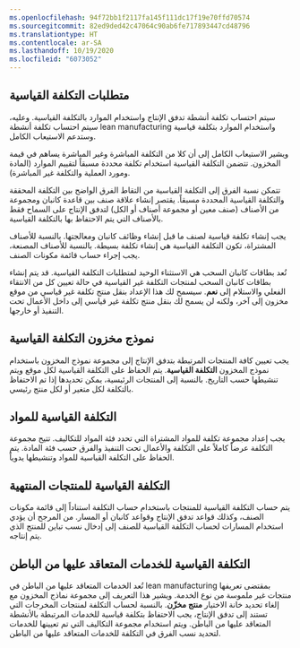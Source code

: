 ```yaml
---
ms.openlocfilehash: 94f72bb1f2117fa145f111dc17f19e70ffd70574
ms.sourcegitcommit: 82ed9ded42c47064c90ab6fe717893447cd48796
ms.translationtype: HT
ms.contentlocale: ar-SA
ms.lasthandoff: 10/19/2020
ms.locfileid: "6073052"
---
```

## <a name="standard-cost-requirement"></a>متطلبات التكلفة القياسية

سيتم احتساب تكلفة أنشطة تدفق الإنتاج واستخدام الموارد بالتكلفة القياسية. وعليه، سيتم احتساب تكلفة أنشطة lean manufacturing واستخدام الموارد بتكلفة قياسية وستدعم الاستيعاب الكامل.

ويشير الاستيعاب الكامل إلى أن كلا من التكلفة المباشرة وغير المباشرة يساهم في قيمة المخزون. تتضمن التكلفة القياسية استخدام تكلفة محددة مسبقاً لتقييم الموارد (المادة ومورد العملية والتكلفة غير المباشرة).

تتمكن نسبة الفرق إلى التكلفة القياسية من التقاط الفرق الواضح بين التكلفة المحققة والتكلفة القياسية المحددة مسبقاً. يقتصر إنشاء علاقة صنف بين قاعدة كانبان ومجموعة من الأصناف (صنف معين أو مجموعة أصناف أو الكل) لتدفق الإنتاج على السماح فقط بالأصناف التي يتم الاحتفاظ بها بالتكلفة القياسية.

يجب إنشاء تكلفة قياسية لصنف ما قبل إنشاء وظائف كانبان ومعالجتها. بالنسبة للأصناف المشتراة، تكون التكلفة القياسية هي إنشاء تكلفة بسيطة. بالنسبة للأصناف المصنعة، يجب إجراء حساب قائمة مكونات الصنف.

تُعد بطاقات كانبان السحب هي الاستثناء الوحيد لمتطلبات التكلفة القياسية. قد يتم إنشاء بطاقات كانبان السحب لمنتجات التكلفة غير القياسية في حالة تعيين كل من الانتقاء الفعلي والاستلام إلى **نعم**. سيسمح لك هذا الإعداد بنقل منتج تكلفة غير قياسي من موقع مخزون إلى آخر، ولكنه لن يسمح لك بنقل منتج تكلفة غير قياسي إلى داخل الأعمال تحت التنفيذ أو خارجها.

## <a name="standard-cost-inventory-model"></a>نموذج مخزون التكلفة القياسية

يجب تعيين كافة المنتجات المرتبطة بتدفق الإنتاج إلى مجموعة نموذج المخزون باستخدام نموذج المخزون **التكلفة القياسية**. يتم الحفاظ على التكلفة القياسية لكل موقع ويتم تنشيطها حسب التاريخ. بالنسبة إلى المنتجات الرئيسية، يمكن تحديدها إذا تم الاحتفاظ بالتكلفة لكل متغير أو لكل منتج رئيسي.



## <a name="standard-cost-for-materials"></a>التكلفة القياسية للمواد

يجب إعداد مجموعة تكلفة للمواد المشتراة التي تحدد فئة المواد للتكاليف. تتيح مجموعة التكلفة عرضاً كاملاً على التكلفة والأعمال تحت التنفيذ والفرق حسب فئة المادة. يتم الحفاظ على التكلفة القياسية للمواد وتنشيطها يدوياً.



## <a name="standard-cost-for-finished-products"></a>التكلفة القياسية للمنتجات المنتهية

يتم حساب التكلفة القياسية للمنتجات باستخدام حساب التكلفة استناداً إلى قائمة مكونات الصنف، وكذلك قواعد تدفق الإنتاج وقواعد كانبان أو المسار. من المرجح أن يؤدي استخدام المسارات لحساب التكلفة القياسية للصنف إلى إدخال نسب تباين للمنتج الذي يتم إنتاجه.

## <a name="standard-cost-for-subcontracted-services"></a>التكلفة القياسية للخدمات المتعاقد عليها من الباطن

تُعد الخدمات المتعاقد عليها من الباطن في lean manufacturing بمقتضى تعريفها منتجات غير ملموسة من نوع الخدمة. ويشير هذا التعريف إلى مجموعة نماذج المخزون مع إلغاء تحديد خانة الاختيار **منتج مخزّن**. بالنسبة لحساب التكلفة لمنتجات المخرجات التي تستند إلى تدفق الإنتاج، يجب الاحتفاظ بتكلفة قياسية للخدمات المرتبطة بالأنشطة المتعاقد عليها من الباطن. ويتم استخدام مجموعة التكاليف التي تم تعيينها للخدمات لتحديد نسب الفرق في التكلفة للخدمات المتعاقد عليها من الباطن.


